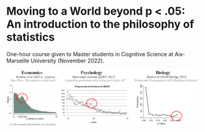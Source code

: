# Moving to a World beyond p < .05: An introduction to the philosophy of statistics

One-hour course given to Master students in Cognitive Science at Aix-Marseille University (November 2022).

<img src="figures/phacking.png" align="center">
